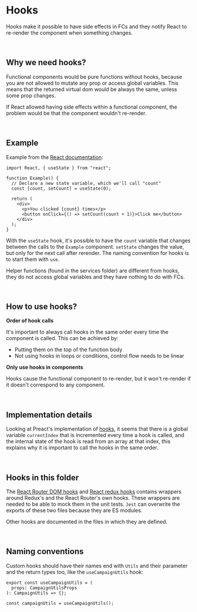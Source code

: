 # Hooks

Hooks make it possible to have side effects in FCs and they notify React to re-render the component
when something changes.

</br>

## Why we need hooks?

Functional components would be pure functions without hooks, because you are not allowed to mutate
any prop or access global variables. This means that the returned virtual dom would be always the
same, unless some prop changes.

If React allowed having side effects within a functional component, the problem would be that the
component wouldn't re-render.

</br>

## Example

Example from the [React documentation](https://reactjs.org/docs/hooks-intro.html):

```tsx
import React, { useState } from "react";

function Example() {
  // Declare a new state variable, which we'll call "count"
  const [count, setCount] = useState(0);

  return (
    <div>
      <p>You clicked {count} times</p>
      <button onClick={() => setCount(count + 1)}>Click me</button>
    </div>
  );
}
```

With the `useState` hook, it's possible to have the `count` variable that changes between the calls
to the `Example` component. `setState` changes the value, but only for the next call after rerender.
The naming convention for hooks is to start them with `use`.

Helper functions (found in the services folder) are different from hooks, they do not access global
variables and they have nothing to do with FCs.

</br>

## How to use hooks?

**Order of hook calls**

It's important to always call hooks in the same order every time the component is called. This can
be achieved by:

- Putting them on the top of the function body
- Not using hooks in loops or conditions, control flow needs to be linear
  </br>

**Only use hooks in components**

Hooks cause the functional component to re-render, but it won't re-render if it doesn't correspond to any component.

</br>

## Implementation details

Looking at Preact's implementation of
[hooks](https://github.com/preactjs/preact/blob/master/hooks/src/index.js), it seems that there is a
global variable `currentIndex` that is incremented every time a hook is called, and the internal
state of the hook is read from an array at that index, this explains why it is important to call the
hooks in the same order.

</br>

## Hooks in this folder

The [React Router DOM hooks](react-router-dom-hooks.ts) and [React redux hooks](react-redux-hooks.ts) contains wrappers around Redux's and the React Router's own hooks. These wrappers are needed to be able to mock them in the unit tests. `Jest` can overwrite the exports of these two files because they are ES modules.

Other hooks are documented in the files in which they are defined.

</br>

## Naming conventions

Custom hooks should have their names end with `Utils` and their parameter and the return types too,
like the `useCampaignUtils` hook:

```tsx
export const useCampaignUtils = (
  props: CampaignUtilsProps
): CampaignUtils => {};

const campaignUtils = useCampaignUtils();
```
